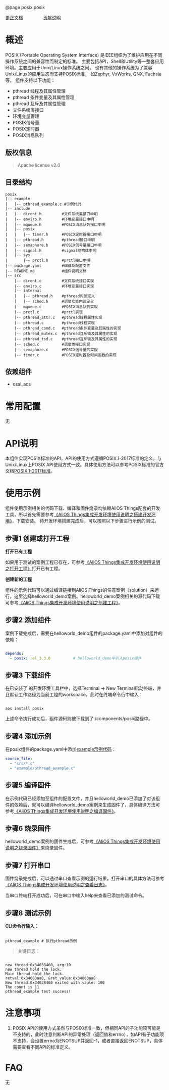 @page posix posix

[更正文档](https://gitee.com/alios-things/posix/edit/rel_3.3.0/README.md) &emsp;&emsp;&emsp;&emsp; [贡献说明](https://help.aliyun.com/document_detail/302301.html)

# 概述
POSIX (Portable Operating System Interface) 是IEEE组织为了维护应用在不同操作系统之间的兼容性而制定的标准。 主要包括API，Shell和Utility等一整套应用环境。主要应用于Unix/Linux操作系统之间， 也有其他的操作系统为了兼容Unix/Linux的应用生态而支持POSIX标准， 如Zephyr, VxWorks, QNX, Fuchsia等。
组件支持以下功能：
- pthread 线程及其属性管理
- pthread 条件变量及其属性管理
- pthread 互斥及其属性管理
- 文件系统类接口
- 环境变量管理
- POSIX信号量
- POSIX定时器
- POSIX消息队列

## 版权信息
> Apache license v2.0

## 目录结构
```tree
posix
|-- example
|   |-- pthread_example.c #示例代码
|-- include
|   |-- dirent.h         #文件系统类接口申明
|   |-- enviro.h         #环境变量接口申明
|   |-- mqueue.h         #POSIX消息队列接口申明
|   |-- posix
|   |   |-- timer.h      #POSIX定时器接口申明
|   |-- pthread.h        #pthread接口申明
|   |-- semaphore.h      #POSIX信号量接口申明
|   |-- signal.h         #signal结构体申明
|   |-- sys
|       |-- prctl.h      #prctl接口申明
|-- package.yaml         #编译及配置文件
|-- README.md            #组件说明文档
|-- src
    |-- dirent.c         #文件系统接口实现
    |-- enviro.c         #环境变量接口实现
    |-- internal
    |   |-- pthread.h    #pthread内部定义
    |   |-- sched.h      #调度功能内部定义
    |-- mqueue.c         #POSIX消息队列实现
    |-- prctl.c          #prctl实现
    |-- pthread_attr.c   #pthread线程属性实现
    |-- pthread.c        #pthread线程实现
    |-- pthread_cond.c   #pthread条件变量及其属性的实现
    |-- pthread_mutex.c  #pthread互斥锁及其属性的实现
    |-- pthread_tsd.c    #pthread互斥锁及其属性的实现
    |-- sched.c          #调度类接口实现
    |-- semaphore.c      #POSIX信号量的实现
    |-- timer.c          #POSIX定时器及时间函数的实现
```

## 依赖组件
* osal_aos

# 常用配置
无

# API说明
本组件实现POSIX标准的API，API的使用方式遵循POSIX.1-2017标准的定义，与Unix/Linux上POSIX API使用方式一致。具体使用方法可以参考POSIX标准的官方文档[POSIX.1-2017标准](https://pubs.opengroup.org/onlinepubs/9699919799/idx/functions.html)。

# 使用示例

组件使用示例相关的代码下载、编译和固件烧录均依赖AliOS Things配套的开发工具，所以首先需要参考[《AliOS Things集成开发环境使用说明之搭建开发环境》](https://help.aliyun.com/document_detail/302378.html)，下载安装。
待开发环境搭建完成后，可以按照以下步骤进行示例的测试。

## 步骤1 创建或打开工程

**打开已有工程**

如果用于测试的案例工程已存在，可参考[《AliOS Things集成开发环境使用说明之打开工程》](https://help.aliyun.com/document_detail/302381.html)打开已有工程。

**创建新的工程**

组件的示例代码可以通过编译链接到AliOS Things的任意案例（solution）来运行，这里选择helloworld_demo案例。helloworld_demo案例相关的源代码下载可参考[《AliOS Things集成开发环境使用说明之创建工程》](https://help.aliyun.com/document_detail/302379.html)。

## 步骤2 添加组件

案例下载完成后，需要在helloworld_demo组件的package.yaml中添加对组件的依赖：

```yaml

depends:
  - posix: rel_3.3.0          # helloworld_demo中引入posix组件

```

## 步骤3 下载组件

在已安装了  的开发环境工具栏中，选择Terminal -> New Terminal启动终端，并且默认工作路径为当前工程的workspace，此时在终端命令行中输入：

```shell

aos install posix

```

上述命令执行成功后，组件源码则被下载到了./components/posix路径中。

## 步骤4 添加示例

在posix组件的package.yaml中添加[example示例代码](https://gitee.com/alios-things/posix/tree/rel_3.3.0/example)：

```yaml
source_file:
  - "src/*.c"
  - "example/pthread_example.c"
```

## 步骤5 编译固件

在示例代码已经添加至组件的配置文件，并且helloworld_demo已添加了对该组件的依赖后，就可以编译helloworld_demo案例来生成固件了，具体编译方法可参考[《AliOS Things集成开发环境使用说明之编译固件》](https://help.aliyun.com/document_detail/302384.html)。

## 步骤6 烧录固件

helloworld_demo案例的固件生成后，可参考[《AliOS Things集成开发环境使用说明之烧录固件》](https://help.aliyun.com/document_detail/302383.html)来烧录固件。

## 步骤7 打开串口

固件烧录完成后，可以通过串口查看示例的运行结果，打开串口的具体方法可参考[《AliOS Things集成开发环境使用说明之查看日志》](https://help.aliyun.com/document_detail/302382.html)。

当串口终端打开成功后，可在串口中输入help来查看已添加的测试命令。

## 步骤8 测试示例

**CLI命令行输入：**
```shell

pthread_example # 执行pthread示例

```

> 关键日志：
```shell

new thread:0x34038460, arg:10
new thread hold the lock.
Main thread hold the lock.
retval:0x34003aa8, &ret_value:0x34003aa8
New thread:0x34038460 exited with vaule: 100
The count is 11
pthread_example test success!

```

# 注意事项
1. POSIX API的使用方式虽然与POSIX标准一致，但相同API的子功能项可能是不支持的，此时注意判断API的异常处理（返回值和errno），如API有子功能项不支持，会设置errno为ENOTSUP并返回-1，或者直接返回ENOTSUP，具体需要查看不同API的标准定义。

# FAQ
无
